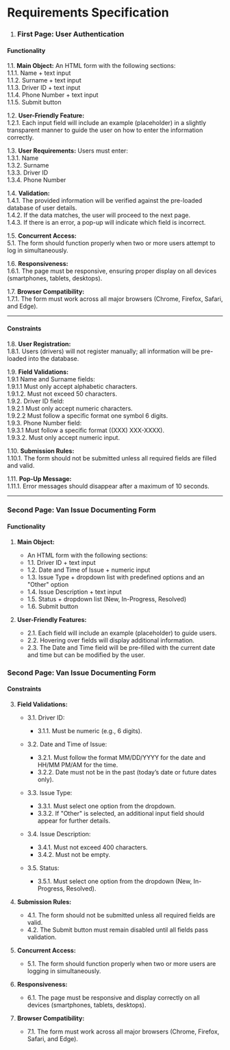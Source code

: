 # Requirements Specification

1. ### First Page: User Authentication  

#### Functionality
1.1. **Main Object:** An HTML form with the following sections:  
        1.1.1. Name + text input   
        1.1.2. Surname + text input  
        1.1.3. Driver ID + text input  
        1.1.4. Phone Number + text input  
        1.1.5. Submit button  

1.2. **User-Friendly Feature:**  
    1.2.1. Each input field will include an example (placeholder) in a slightly transparent manner to guide the user on how to enter the information correctly.  

1.3. **User Requirements:**  Users must enter:   
      1.3.1. Name    
      1.3.2. Surname  
      1.3.3. Driver ID  
      1.3.4. Phone Number  

1.4. **Validation:**     
   1.4.1. The provided information will be verified against the pre-loaded database of user details.  
   1.4.2. If the data matches, the user will proceed to the next page.  
   1.4.3. If there is an error, a pop-up will indicate which field is incorrect.  

1.5. **Concurrent Access:**  
   5.1. The form should function properly when two or more users attempt to log in simultaneously.

1.6. **Responsiveness:**  
   1.6.1. The page must be responsive, ensuring proper display on all devices (smartphones, tablets, desktops).

1.7. **Browser Compatibility:**  
       1.7.1. The form must work across all major browsers (Chrome, Firefox, Safari, and Edge).

---


#### Constraints

1.8. **User Registration:**    
    1.8.1. Users (drivers) will not register manually; all information will be pre-loaded into the database.  

1.9. **Field Validations:**  
      1.9.1 Name and Surname fields:   
      1.9.1.1 Must only accept alphabetic characters.  
      1.9.1.2. Must not exceed 50 characters.  
      1.9.2. Driver ID field:  
      1.9.2.1 Must only accept numeric characters.  
      1.9.2.2 Must follow a specific format one symbol 6 digits.  
      1.9.3. Phone Number field:  
      1.9.3.1 Must follow a specific format ((XXX) XXX-XXXX).  
      1.9.3.2. Must only accept numeric input.  

1.10. **Submission Rules:**  
    1.10.1. The form should not be submitted unless all required fields are filled and valid.  

1.11. **Pop-Up Message:**  
    1.11.1. Error messages should disappear after a maximum of 10 seconds.  

---

### Second Page: Van Issue Documenting Form

#### Functionality

1. **Main Object:**
   -  An HTML form with the following sections:
     - 1.1. Driver ID + text input
     - 1.2. Date and Time of Issue + numeric input
     - 1.3. Issue Type + dropdown list with predefined options and an "Other" option
     - 1.4. Issue Description + text input
     - 1.5. Status + dropdown list (New, In-Progress, Resolved)
     - 1.6. Submit button

2. **User-Friendly Features:**
   - 2.1. Each field will include an example (placeholder) to guide users.
   - 2.2. Hovering over fields will display additional information.
   - 2.3. The Date and Time field will be pre-filled with the current date and time but can be modified by the user.

### Second Page: Van Issue Documenting Form

#### Constraints

3. **Field Validations:**
   - 3.1. Driver ID:
     - 3.1.1. Must be numeric (e.g., 6 digits).
   
   - 3.2. Date and Time of Issue:
     - 3.2.1. Must follow the format MM/DD/YYYY for the date and HH/MM PM/AM for the time.
     - 3.2.2. Date must not be in the past (today’s date or future dates only).
   
   - 3.3. Issue Type:
     - 3.3.1. Must select one option from the dropdown.
     - 3.3.2. If "Other" is selected, an additional input field should appear for further details.

   - 3.4. Issue Description:
     - 3.4.1. Must not exceed 400 characters.
     - 3.4.2. Must not be empty.

   - 3.5. Status:
     - 3.5.1. Must select one option from the dropdown (New, In-Progress, Resolved).

4. **Submission Rules:**
   - 4.1. The form should not be submitted unless all required fields are valid.
   - 4.2. The Submit button must remain disabled until all fields pass validation.

5. **Concurrent Access:**
   - 5.1. The form should function properly when two or more users are logging in simultaneously.

6. **Responsiveness:**
   - 6.1. The page must be responsive and display correctly on all devices (smartphones, tablets, desktops).

7. **Browser Compatibility:**
   - 7.1. The form must work across all major browsers (Chrome, Firefox, Safari, and Edge).
